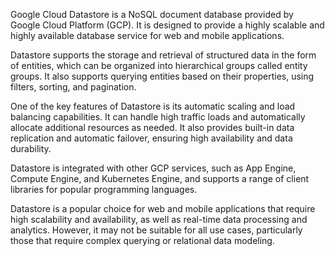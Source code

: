 Google Cloud Datastore is a NoSQL document database provided by Google Cloud Platform (GCP). It is designed to provide a highly scalable and highly available database service for web and mobile applications.

Datastore supports the storage and retrieval of structured data in the form of entities, which can be organized into hierarchical groups called entity groups. It also supports querying entities based on their properties, using filters, sorting, and pagination.

One of the key features of Datastore is its automatic scaling and load balancing capabilities. It can handle high traffic loads and automatically allocate additional resources as needed. It also provides built-in data replication and automatic failover, ensuring high availability and data durability.

Datastore is integrated with other GCP services, such as App Engine, Compute Engine, and Kubernetes Engine, and supports a range of client libraries for popular programming languages.

Datastore is a popular choice for web and mobile applications that require high scalability and availability, as well as real-time data processing and analytics. However, it may not be suitable for all use cases, particularly those that require complex querying or relational data modeling.